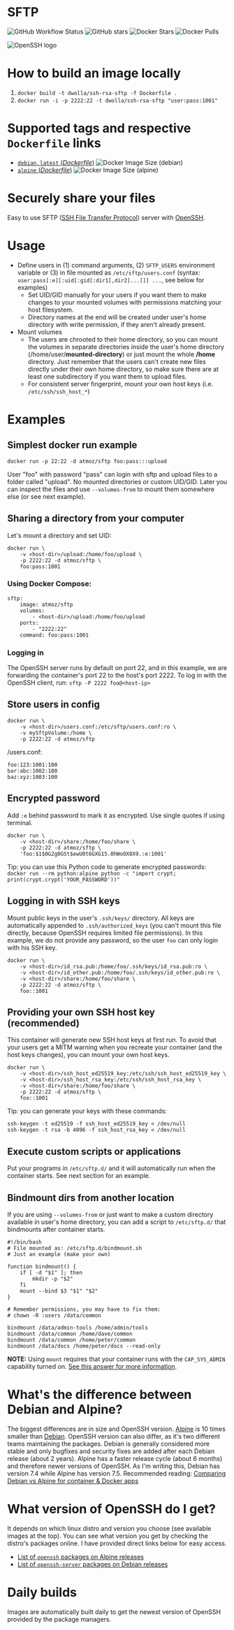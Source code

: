 # SFTP

![GitHub Workflow Status](https://img.shields.io/github/actions/workflow/status/atmoz/sftp/build.yml?logo=github) ![GitHub stars](https://img.shields.io/github/stars/atmoz/sftp?logo=github) ![Docker Stars](https://img.shields.io/docker/stars/atmoz/sftp?label=stars&logo=docker) ![Docker Pulls](https://img.shields.io/docker/pulls/atmoz/sftp?label=pulls&logo=docker)

![OpenSSH logo](https://raw.githubusercontent.com/atmoz/sftp/master/openssh.png "Powered by OpenSSH")

# How to build an image locally

1. `docker build -t dwolla/ssh-rsa-sftp -f Dockerfile . `
2. `docker run -i -p 2222:22 -t dwolla/ssh-rsa-sftp "user:pass:1001"`

# Supported tags and respective `Dockerfile` links

- [`debian`, `latest` (*Dockerfile*)](https://github.com/atmoz/sftp/blob/master/Dockerfile) ![Docker Image Size (debian)](https://img.shields.io/docker/image-size/atmoz/sftp/debian?label=debian&logo=debian&style=plastic)
- [`alpine` (*Dockerfile*)](https://github.com/atmoz/sftp/blob/master/Dockerfile-alpine) ![Docker Image Size (alpine)](https://img.shields.io/docker/image-size/atmoz/sftp/alpine?label=alpine&logo=Alpine%20Linux&style=plastic)

# Securely share your files

Easy to use SFTP ([SSH File Transfer Protocol](https://en.wikipedia.org/wiki/SSH_File_Transfer_Protocol)) server with [OpenSSH](https://en.wikipedia.org/wiki/OpenSSH).

# Usage

- Define users in (1) command arguments, (2) `SFTP_USERS` environment variable
  or (3) in file mounted as `/etc/sftp/users.conf` (syntax:
  `user:pass[:e][:uid[:gid[:dir1[,dir2]...]]] ...`, see below for examples)
  - Set UID/GID manually for your users if you want them to make changes to
    your mounted volumes with permissions matching your host filesystem.
  - Directory names at the end will be created under user's home directory with
    write permission, if they aren't already present.
- Mount volumes
  - The users are chrooted to their home directory, so you can mount the
    volumes in separate directories inside the user's home directory
    (/home/user/**mounted-directory**) or just mount the whole **/home** directory.
    Just remember that the users can't create new files directly under their
    own home directory, so make sure there are at least one subdirectory if you
    want them to upload files.
  - For consistent server fingerprint, mount your own host keys (i.e. `/etc/ssh/ssh_host_*`)

# Examples

## Simplest docker run example

```
docker run -p 22:22 -d atmoz/sftp foo:pass:::upload
```

User "foo" with password "pass" can login with sftp and upload files to a folder called "upload". No mounted directories or custom UID/GID. Later you can inspect the files and use `--volumes-from` to mount them somewhere else (or see next example).

## Sharing a directory from your computer

Let's mount a directory and set UID:

```
docker run \
    -v <host-dir>/upload:/home/foo/upload \
    -p 2222:22 -d atmoz/sftp \
    foo:pass:1001
```

### Using Docker Compose:

```
sftp:
    image: atmoz/sftp
    volumes:
        - <host-dir>/upload:/home/foo/upload
    ports:
        - "2222:22"
    command: foo:pass:1001
```

### Logging in

The OpenSSH server runs by default on port 22, and in this example, we are forwarding the container's port 22 to the host's port 2222. To log in with the OpenSSH client, run: `sftp -P 2222 foo@<host-ip>`

## Store users in config

```
docker run \
    -v <host-dir>/users.conf:/etc/sftp/users.conf:ro \
    -v mySftpVolume:/home \
    -p 2222:22 -d atmoz/sftp
```

<host-dir>/users.conf:

```
foo:123:1001:100
bar:abc:1002:100
baz:xyz:1003:100
```

## Encrypted password

Add `:e` behind password to mark it as encrypted. Use single quotes if using terminal.

```
docker run \
    -v <host-dir>/share:/home/foo/share \
    -p 2222:22 -d atmoz/sftp \
    'foo:$1$0G2g0GSt$ewU0t6GXG15.0hWoOX8X9.:e:1001'
```

Tip: you can use this Python code to generate encrypted passwords:  
`docker run --rm python:alpine python -c "import crypt; print(crypt.crypt('YOUR_PASSWORD'))"`

## Logging in with SSH keys

Mount public keys in the user's `.ssh/keys/` directory. All keys are automatically appended to `.ssh/authorized_keys` (you can't mount this file directly, because OpenSSH requires limited file permissions). In this example, we do not provide any password, so the user `foo` can only login with his SSH key.

```
docker run \
    -v <host-dir>/id_rsa.pub:/home/foo/.ssh/keys/id_rsa.pub:ro \
    -v <host-dir>/id_other.pub:/home/foo/.ssh/keys/id_other.pub:ro \
    -v <host-dir>/share:/home/foo/share \
    -p 2222:22 -d atmoz/sftp \
    foo::1001
```

## Providing your own SSH host key (recommended)

This container will generate new SSH host keys at first run. To avoid that your users get a MITM warning when you recreate your container (and the host keys changes), you can mount your own host keys.

```
docker run \
    -v <host-dir>/ssh_host_ed25519_key:/etc/ssh/ssh_host_ed25519_key \
    -v <host-dir>/ssh_host_rsa_key:/etc/ssh/ssh_host_rsa_key \
    -v <host-dir>/share:/home/foo/share \
    -p 2222:22 -d atmoz/sftp \
    foo::1001
```

Tip: you can generate your keys with these commands:

```
ssh-keygen -t ed25519 -f ssh_host_ed25519_key < /dev/null
ssh-keygen -t rsa -b 4096 -f ssh_host_rsa_key < /dev/null
```

## Execute custom scripts or applications

Put your programs in `/etc/sftp.d/` and it will automatically run when the container starts.
See next section for an example.

## Bindmount dirs from another location

If you are using `--volumes-from` or just want to make a custom directory available in user's home directory, you can add a script to `/etc/sftp.d/` that bindmounts after container starts.

```
#!/bin/bash
# File mounted as: /etc/sftp.d/bindmount.sh
# Just an example (make your own)

function bindmount() {
    if [ -d "$1" ]; then
        mkdir -p "$2"
    fi
    mount --bind $3 "$1" "$2"
}

# Remember permissions, you may have to fix them:
# chown -R :users /data/common

bindmount /data/admin-tools /home/admin/tools
bindmount /data/common /home/dave/common
bindmount /data/common /home/peter/common
bindmount /data/docs /home/peter/docs --read-only
```

**NOTE:** Using `mount` requires that your container runs with the `CAP_SYS_ADMIN` capability turned on. [See this answer for more information](https://github.com/atmoz/sftp/issues/60#issuecomment-332909232).

# What's the difference between Debian and Alpine?

The biggest differences are in size and OpenSSH version. [Alpine](https://hub.docker.com/_/alpine/) is 10 times smaller than [Debian](https://hub.docker.com/_/debian/). OpenSSH version can also differ, as it's two different teams maintaining the packages. Debian is generally considered more stable and only bugfixes and security fixes are added after each Debian release (about 2 years). Alpine has a faster release cycle (about 6 months) and therefore newer versions of OpenSSH. As I'm writing this, Debian has version 7.4 while Alpine has version 7.5. Recommended reading: [Comparing Debian vs Alpine for container & Docker apps](https://www.turnkeylinux.org/blog/alpine-vs-debian)

# What version of OpenSSH do I get?

It depends on which linux distro and version you choose (see available images at the top). You can see what version you get by checking the distro's packages online. I have provided direct links below for easy access.

- [List of `openssh` packages on Alpine releases](https://pkgs.alpinelinux.org/packages?name=openssh&branch=&repo=main&arch=x86_64)
- [List of `openssh-server` packages on Debian releases](https://packages.debian.org/search?keywords=openssh-server&searchon=names&exact=1&suite=all&section=main)

# Daily builds

Images are automatically built daily to get the newest version of OpenSSH provided by the package managers.
